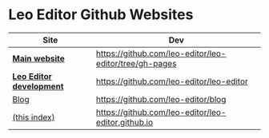 Leo Editor Github Websites
==========================

| Site | Dev |
|-------------|-----------------------------|
| [**Main website**](http//leo-editor.github.io/leo-editor) | https://github.com/leo-editor/leo-editor/tree/gh-pages |
| [**Leo Editor development**](https://github.com/leo-editor/leo-editor) | https://github.com/leo-editor/leo-editor |
| [Blog](http://leo-editor.github.io/blog) |  https://github.com/leo-editor/blog |
| [(this index)](http://leo-editor.github.io/) |  https://github.com/leo-editor/leo-editor.github.io |

